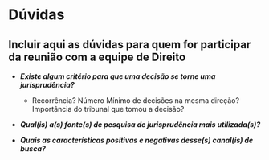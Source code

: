 # Dúvidas

## Incluir aqui as dúvidas para quem for participar da reunião com a equipe de Direito

  * ***Existe algum critério para que uma decisão se torne uma jurisprudência?***
    * Recorrência? Número Mínimo de decisões na mesma direção? Importância do tribunal que tomou a decisão?

  * ***Qual(is) a(s) fonte(s) de pesquisa de jurisprudência mais utilizada(s)?***
  
  * ***Quais as características positivas e negativas desse(s) canal(is) de busca?***
